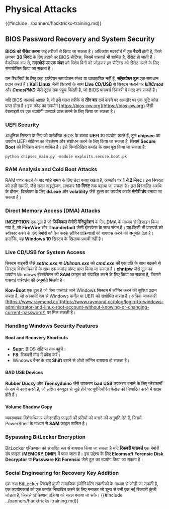 # Physical Attacks

{{#include ../banners/hacktricks-training.md}}

## BIOS Password Recovery and System Security

**BIOS को रीसेट करना** कई तरीकों से किया जा सकता है। अधिकांश मदरबोर्ड में एक **बैटरी** होती है, जिसे लगभग **30 मिनट** के लिए हटाने पर BIOS सेटिंग्स, जिसमें पासवर्ड भी शामिल है, रीसेट हो जाती हैं। वैकल्पिक रूप से, **मदरबोर्ड पर एक जंपर** को विशेष पिनों को जोड़कर इन सेटिंग्स को रीसेट करने के लिए समायोजित किया जा सकता है।

उन स्थितियों के लिए जहां हार्डवेयर समायोजन संभव या व्यावहारिक नहीं हैं, **सॉफ़्टवेयर टूल** एक समाधान प्रदान करते हैं। **Kali Linux** जैसी वितरणों के साथ **Live CD/USB** से सिस्टम चलाने पर **_killCmos_** और **_CmosPWD_** जैसे टूल्स तक पहुंच मिलती है, जो BIOS पासवर्ड रिकवरी में मदद कर सकते हैं।

यदि BIOS पासवर्ड अज्ञात है, तो इसे गलत तरीके से **तीन बार** दर्ज करने पर आमतौर पर एक त्रुटि कोड प्राप्त होता है। इस कोड का उपयोग [https://bios-pw.org](https://bios-pw.org) जैसी वेबसाइटों पर एक उपयोगी पासवर्ड प्राप्त करने के लिए किया जा सकता है।

### UEFI Security

आधुनिक सिस्टम के लिए जो पारंपरिक BIOS के बजाय **UEFI** का उपयोग करते हैं, टूल **chipsec** का उपयोग UEFI सेटिंग्स का विश्लेषण और संशोधन करने के लिए किया जा सकता है, जिसमें **Secure Boot** को निष्क्रिय करना शामिल है। इसे निम्नलिखित कमांड के साथ पूरा किया जा सकता है:

`python chipsec_main.py -module exploits.secure.boot.pk`

### RAM Analysis and Cold Boot Attacks

RAM पावर कटने के बाद थोड़े समय के लिए डेटा बनाए रखता है, आमतौर पर **1 से 2 मिनट**। इस स्थिरता को ठंडी सामग्री, जैसे तरल नाइट्रोजन, लगाकर **10 मिनट** तक बढ़ाया जा सकता है। इस विस्तारित अवधि के दौरान, विश्लेषण के लिए **dd.exe** और **volatility** जैसे टूल्स का उपयोग करके **मेमोरी डंप** बनाया जा सकता है।

### Direct Memory Access (DMA) Attacks

**INCEPTION** एक टूल है जो **फिजिकल मेमोरी मैनिपुलेशन** के लिए DMA के माध्यम से डिज़ाइन किया गया है, जो **FireWire** और **Thunderbolt** जैसी इंटरफेस के साथ संगत है। यह किसी भी पासवर्ड को स्वीकार करने के लिए मेमोरी को पैच करके लॉगिन प्रक्रियाओं को बायपास करने की अनुमति देता है। हालाँकि, यह **Windows 10** सिस्टम के खिलाफ प्रभावी नहीं है।

### Live CD/USB for System Access

सिस्टम बाइनरी जैसे **_sethc.exe_** या **_Utilman.exe_** को **_cmd.exe_** की एक प्रति के साथ बदलने से सिस्टम विशेषाधिकारों के साथ एक कमांड प्रॉम्प्ट प्राप्त किया जा सकता है। **chntpw** जैसे टूल का उपयोग Windows इंस्टॉलेशन की **SAM** फ़ाइल को संपादित करने के लिए किया जा सकता है, जिससे पासवर्ड परिवर्तन की अनुमति मिलती है।

**Kon-Boot** एक टूल है जो बिना पासवर्ड जाने Windows सिस्टम में लॉगिन करने की सुविधा प्रदान करता है, जो अस्थायी रूप से Windows कर्नेल या UEFI को संशोधित करता है। अधिक जानकारी [https://www.raymond.cc](https://www.raymond.cc/blog/login-to-windows-administrator-and-linux-root-account-without-knowing-or-changing-current-password/) पर मिल सकती है।

### Handling Windows Security Features

#### Boot and Recovery Shortcuts

- **Supr**: BIOS सेटिंग्स तक पहुंचें।
- **F8**: रिकवरी मोड में प्रवेश करें।
- Windows बैनर के बाद **Shift** दबाने से ऑटो लॉगिन बायपास हो सकता है।

#### BAD USB Devices

**Rubber Ducky** और **Teensyduino** जैसे उपकरण **bad USB** उपकरण बनाने के लिए प्लेटफार्मों के रूप में कार्य करते हैं, जो लक्षित कंप्यूटर से जुड़े होने पर पूर्वनिर्धारित पेलोड को निष्पादित करने में सक्षम होते हैं।

#### Volume Shadow Copy

व्यवस्थापक विशेषाधिकार संवेदनशील फ़ाइलों की प्रतियों को बनाने की अनुमति देते हैं, जिसमें PowerShell के माध्यम से **SAM** फ़ाइल शामिल है।

### Bypassing BitLocker Encryption

BitLocker एन्क्रिप्शन को संभावित रूप से बायपास किया जा सकता है यदि **रिकवरी पासवर्ड** एक मेमोरी डंप फ़ाइल (**MEMORY.DMP**) में पाया जाता है। इस उद्देश्य के लिए **Elcomsoft Forensic Disk Decryptor** या **Passware Kit Forensic** जैसे टूल का उपयोग किया जा सकता है।

### Social Engineering for Recovery Key Addition

एक नया BitLocker रिकवरी कुंजी सामाजिक इंजीनियरिंग तकनीकों के माध्यम से जोड़ी जा सकती है, एक उपयोगकर्ता को एक कमांड निष्पादित करने के लिए मनाकर जो शून्य से बनी एक नई रिकवरी कुंजी जोड़ता है, जिससे डिक्रिप्शन प्रक्रिया को सरल बनाया जा सके।
{{#include ../banners/hacktricks-training.md}}
